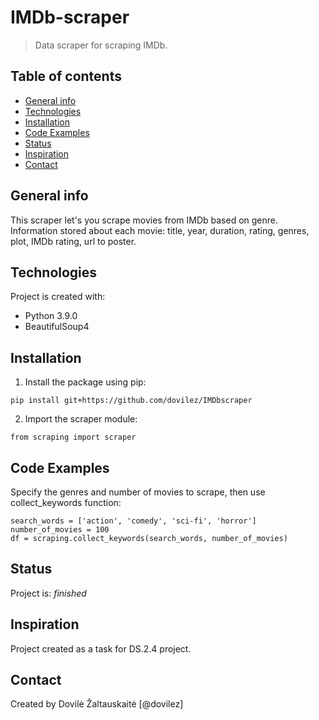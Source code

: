 # IMDb-scraper
> Data scraper for scraping IMDb.

## Table of contents
* [General info](#general-info)
* [Technologies](#technologies)
* [Installation](#installation)
* [Code Examples](#code-examples)
* [Status](#status)
* [Inspiration](#inspiration)
* [Contact](#contact)

## General info
This scraper let's you scrape movies from IMDb based on genre. Information stored about each movie: title, year, duration, rating, genres, plot, IMDb rating, url to poster.

## Technologies
Project is created with:
* Python 3.9.0
* BeautifulSoup4

## Installation
1. Install the package using pip:
```
pip install git+https://github.com/dovilez/IMDbscraper
```
2. Import the scraper module:
```
from scraping import scraper
```

## Code Examples
Specify the genres and number of movies to scrape, then use collect_keywords function:
```
search_words = ['action', 'comedy', 'sci-fi', 'horror']
number_of_movies = 100
df = scraping.collect_keywords(search_words, number_of_movies)
```


## Status
Project is: _finished_

## Inspiration
Project created as a task for DS.2.4 project.

## Contact
Created by Dovilė Žaltauskaitė [@dovilez] 